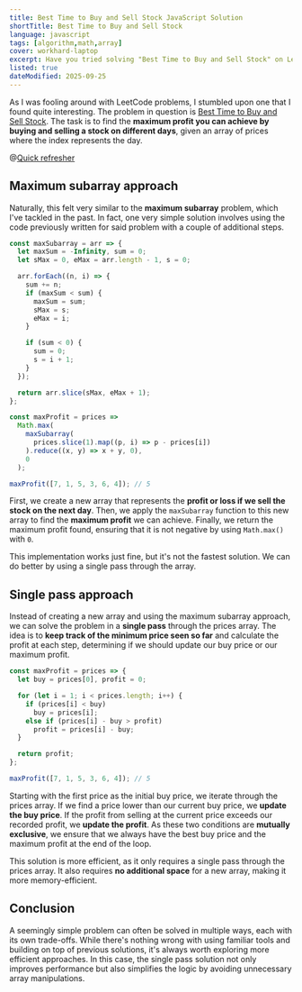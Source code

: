 ```yaml
---
title: Best Time to Buy and Sell Stock JavaScript Solution
shortTitle: Best Time to Buy and Sell Stock
language: javascript
tags: [algorithm,math,array]
cover: workhard-laptop
excerpt: Have you tried solving "Best Time to Buy and Sell Stock" on LeetCode? Let's take a couple of approaches to tackle it in JavaScript.
listed: true
dateModified: 2025-09-25
---
```


As I was fooling around with LeetCode problems, I stumbled upon one that I found quite interesting. The problem in question is [Best Time to Buy and Sell Stock](https://leetcode.com/problems/best-time-to-buy-and-sell-stock/). The task is to find the **maximum profit you can achieve by buying and selling a stock on different days**, given an array of prices where the index represents the day.

@[Quick refresher](/js/s/max-subarray)

## Maximum subarray approach

Naturally, this felt very similar to the **maximum subarray** problem, which I've tackled in the past. In fact, one very simple solution involves using the code previously written for said problem with a couple of additional steps.

```js
const maxSubarray = arr => {
  let maxSum = -Infinity, sum = 0;
  let sMax = 0, eMax = arr.length - 1, s = 0;

  arr.forEach((n, i) => {
    sum += n;
    if (maxSum < sum) {
      maxSum = sum;
      sMax = s;
      eMax = i;
    }

    if (sum < 0) {
      sum = 0;
      s = i + 1;
    }
  });

  return arr.slice(sMax, eMax + 1);
};

const maxProfit = prices =>
  Math.max(
    maxSubarray(
      prices.slice(1).map((p, i) => p - prices[i])
    ).reduce((x, y) => x + y, 0),
    0
  );

maxProfit([7, 1, 5, 3, 6, 4]); // 5
```

First, we create a new array that represents the **profit or loss if we sell the stock on the next day**. Then, we apply the `maxSubarray` function to this new array to find the **maximum profit** we can achieve. Finally, we return the maximum profit found, ensuring that it is not negative by using `Math.max()` with `0`.

This implementation works just fine, but it's not the fastest solution. We can do better by using a single pass through the array.

## Single pass approach

Instead of creating a new array and using the maximum subarray approach, we can solve the problem in a **single pass** through the prices array. The idea is to **keep track of the minimum price seen so far** and calculate the profit at each step, determining if we should update our buy price or our maximum profit.

```js
const maxProfit = prices => {
  let buy = prices[0], profit = 0;

  for (let i = 1; i < prices.length; i++) {
    if (prices[i] < buy)
      buy = prices[i];
    else if (prices[i] - buy > profit)
      profit = prices[i] - buy;
  }

  return profit;
};

maxProfit([7, 1, 5, 3, 6, 4]); // 5
```

Starting with the first price as the initial buy price, we iterate through the prices array. If we find a price lower than our current buy price, we **update the buy price**. If the profit from selling at the current price exceeds our recorded profit, we **update the profit**. As these two conditions are **mutually exclusive**, we ensure that we always have the best buy price and the maximum profit at the end of the loop.

This solution is more efficient, as it only requires a single pass through the prices array. It also requires **no additional space** for a new array, making it more memory-efficient.

## Conclusion

A seemingly simple problem can often be solved in multiple ways, each with its own trade-offs. While there's nothing wrong with using familiar tools and building on top of previous solutions, it's always worth exploring more efficient approaches. In this case, the single pass solution not only improves performance but also simplifies the logic by avoiding unnecessary array manipulations.
